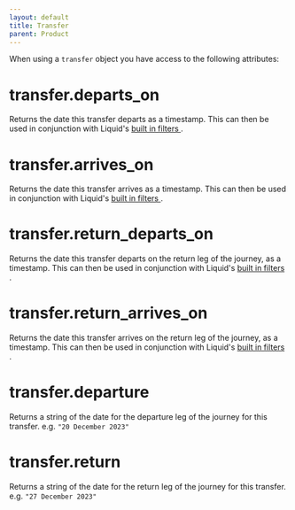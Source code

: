 ```yaml
---
layout: default
title: Transfer
parent: Product
---
```


When using a `transfer` object you have access to the following attributes:

# transfer.departs_on

Returns the date this transfer departs as a timestamp. This can then be used in conjunction with Liquid's [ built in filters ](https://shopify.github.io/liquid/filters/date/).

# transfer.arrives_on

Returns the date this transfer arrives as a timestamp. This can then be used in conjunction with Liquid's [ built in filters ](https://shopify.github.io/liquid/filters/date/).

# transfer.return_departs_on

Returns the date this transfer departs on the return leg of the journey, as a timestamp. This can then be used in conjunction with Liquid's [ built in filters ](https://shopify.github.io/liquid/filters/date/).

# transfer.return_arrives_on

Returns the date this transfer arrives on the return leg of the journey, as a timestamp. This can then be used in conjunction with Liquid's [ built in filters ](https://shopify.github.io/liquid/filters/date/).

# transfer.departure

Returns a string of the date for the departure leg of the journey for this transfer. e.g. `"20 December 2023"`

# transfer.return

Returns a string of the date for the return leg of the journey for this transfer. e.g. `"27 December 2023"`
